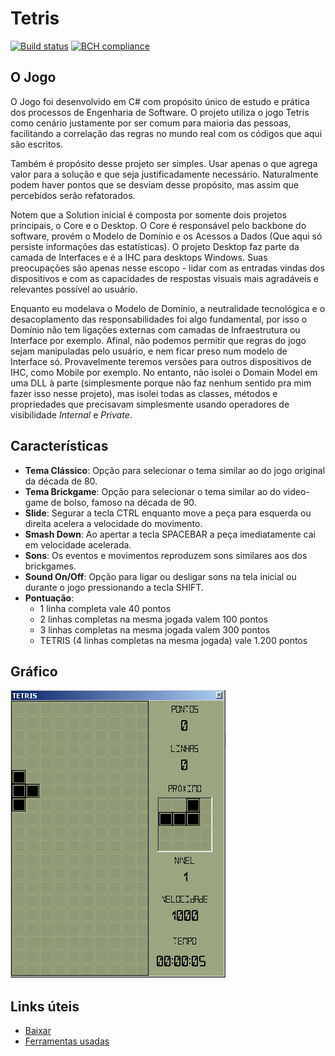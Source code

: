 # Tetris

[![Build status](https://ci.appveyor.com/api/projects/status/3nuqatrkvb5g3ige?svg=true)](https://ci.appveyor.com/project/phduarte/tetris) [![BCH compliance](https://bettercodehub.com/edge/badge/phduarte/Tetris?branch=master)](https://bettercodehub.com/)

## O Jogo

  O Jogo foi desenvolvido em C# com propósito único de estudo e prática dos processos de Engenharia de Software.
O projeto utiliza o jogo Tetris como cenário justamente por ser comum para maioria das pessoas, facilitando a correlação das regras no mundo real com os códigos que aqui são escritos.

  Também é propósito desse projeto ser simples. Usar apenas o que agrega valor para a solução e que seja justificadamente necessário. Naturalmente podem haver pontos que se desviam desse propósito, mas assim que percebidos serão refatorados. 

  Notem que a Solution inicial é composta por somente dois projetos principais, o Core e o Desktop.
O Core é responsável pelo backbone do software, provém o Modelo de Domínio e os Acessos a Dados (Que aqui só persiste informações das estatísticas). O projeto Desktop faz parte da camada de Interfaces e é a IHC para desktops Windows. Suas preocupações são apenas nesse escopo - lidar com as entradas vindas dos dispositivos e com as capacidades de respostas visuais mais agradáveis e relevantes possível ao usuário.

  Enquanto eu modelava o Modelo de Domínio, a neutralidade tecnológica e o desacoplamento das responsabilidades foi algo fundamental, por isso o Domínio não tem ligações externas com camadas de Infraestrutura ou Interface por exemplo. Afinal, não podemos permitir que regras do jogo sejam manipuladas pelo usuário, e nem ficar preso num modelo de Interface só. Provavelmente teremos versões para outros dispositivos de IHC, como Mobile por exemplo. No entanto, não isolei o Domain Model em uma DLL à parte (simplesmente porque não faz nenhum sentido pra mim fazer isso nesse projeto), mas isolei todas as classes, métodos e propriedades que precisavam simplesmente usando operadores de visibilidade *Internal* e *Private*.

## Características

- **Tema Clássico**: Opção para selecionar o tema similar ao do jogo original da década de 80.
- **Tema Brickgame**: Opção para selecionar o tema similar ao do video-game de bolso, famoso na década de 90.
- **Slide**: Segurar a tecla CTRL enquanto move a peça para esquerda ou direita acelera a velocidade do movimento.
- **Smash Down**: Ao apertar a tecla SPACEBAR a peça imediatamente cai em velocidade acelerada.
- **Sons**: Os eventos e movimentos reproduzem sons similares aos dos brickgames.
- **Sound On/Off**: Opção para ligar ou desligar sons na tela inicial ou durante o jogo pressionando a tecla SHIFT.
- **Pontuação**:
  + 1 linha completa vale 40 pontos
  + 2 linhas completas na mesma jogada valem 100 pontos
  + 3 linhas completas na mesma jogada valem 300 pontos
  + TETRIS (4 linhas completas na mesma jogada) vale 1.200 pontos

## Gráfico

![img1](doc/tela2.png)

## Links úteis

- [Baixar](Tetris.zip)
- [Ferramentas usadas](doc/ferramentas.md)
